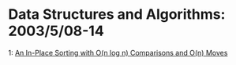 # Data Structures and Algorithms: 2003/5/08-14  
1: [An In-Place Sorting with O(n log n) Comparisons and O(n) Moves](https://doi.org/10.48550/arXiv.cs/0305005)  